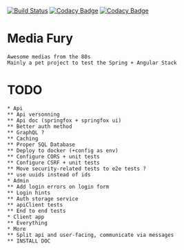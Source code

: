 
[![Build Status](https://travis-ci.org/prevostc/mediafury.svg?branch=master)](https://travis-ci.org/prevostc/mediafury)
[![Codacy Badge](https://api.codacy.com/project/badge/Grade/a136c8d294e340969294358ec51ef3c0)](https://www.codacy.com/app/prevostc/mediafury?utm_source=github.com&amp;utm_medium=referral&amp;utm_content=prevostc/mediafury&amp;utm_campaign=Badge_Grade)
[![Codacy Badge](https://api.codacy.com/project/badge/Coverage/a136c8d294e340969294358ec51ef3c0)](https://www.codacy.com/app/prevostc/mediafury?utm_source=github.com&utm_medium=referral&utm_content=prevostc/mediafury&utm_campaign=Badge_Coverage)


Media Fury
==========

    Awesome medias from the 80s
    Mainly a pet project to test the Spring + Angular Stack

TODO
====

    * Api
    ** Api versonning
    ** Api doc (springfox + springfox ui)
    ** Better auth method
    ** GraphQL ?
    ** Caching
    ** Proper SQL Database
    ** Deploy to docker (+config as env)
    ** Configure CORS + unit tests
    ** Configure CSRF + unit tests
    ** Move security-related tests to e2e tests ?
    ** use uuids instead of ids
    * Admin
    ** Add login errors on login form
    ** Login hints
    ** Auth storage service
    ** apiClient tests
    ** End to end tests
    * Client app
    ** Everything
    * More
    ** Split api and user-facing, communicate via messages
    ** INSTALL DOC